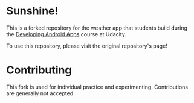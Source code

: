 # Sunshine!

This is a forked repository for the weather app that students build during the [Developing Android Apps](https://www.udacity.com/course/new-android-fundamentals--ud851) course at Udacity.

To use this repository, please visit the original repository's page!

# Contributing

This fork is used for individual practice and experimenting. Contributions are generally not accepted.
